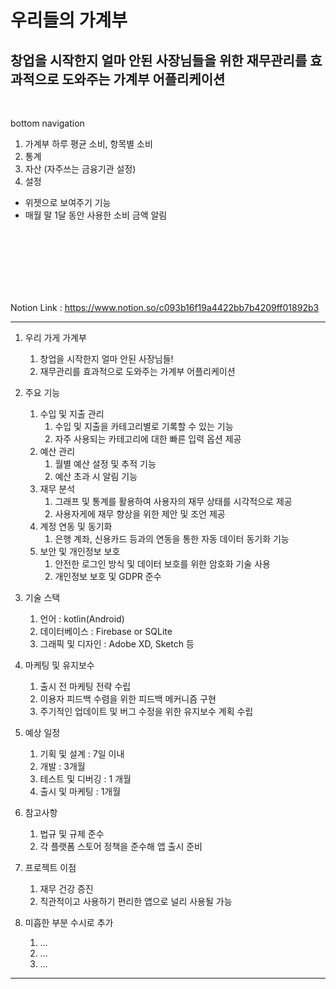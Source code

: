 # 우리들의 가계부 
창업을 시작한지 얼마 안된 사장님들을 위한 재무관리를 효과적으로 도와주는 가계부 어플리케이션
---
<br/>

bottom navigation
1. 가계부
    하루 평균 소비, 항목별 소비
2. 통계 
3. 자산 (자주쓰는 금융기관 설정)
4. 설정

+ 위젯으로 보여주기 기능
+ 매월 말 1달 동안 사용한 소비 금액 알림




<br/><br/><br/><br/><br/><br/>








Notion Link : https://www.notion.so/c093b16f19a4422bb7b4209ff01892b3

---
1. 우리 가게 가계부
    1. 창업을 시작한지 얼마 안된 사장님들!
    2. 재무관리를 효과적으로 도와주는 가계부 어플리케이션
    
2. 주요 기능
    1. 수입 및 지출 관리
        1. 수입 및 지출을 카테고리별로 기록할 수 있는 기능
        2. 자주 사용되는 카테고리에 대한 빠른 입력 옵션 제공
    2. 예산 관리
        1. 월별 예산 설정 및 추적 기능
        2. 예산 초과 시 알림 기능
    3. 재무 분석
        1. 그래프 및 통계를 활용하여 사용자의 재무 상태를 시각적으로 제공
        2. 사용자게에 재무 향상을 위한 제안 및 조언 제공
    4. 계정 연동 및 동기화
        1. 은행 계좌, 신용카드 등과의 연동을 통한 자동 데이터 동기화 기능
    5. 보안 및 개인정보 보호
        1. 안전한 로그인 방식 및 데이터 보호를 위한 암호화 기술 사용
        2. 개인정보 보호 및 GDPR 준수
3. 기술 스택
    1. 언어 : kotlin(Android)
    2. 데이터베이스 : Firebase or SQLite
    3. 그래픽 및 디자인 : Adobe XD, Sketch 등
4. 마케팅 및 유지보수
    1. 출시 전 마케팅 전략 수립
    2. 이용자 피드백 수렴을 위한 피드백 메커니즘 구현
    3. 주기적인 업데이트 및 버그 수정을 위한 유지보수 계획 수립
5. 예상 일정
    1. 기획 및 설계 : 7일 이내
    2. 개발 : 3개월
    3. 테스트 및 디버깅 : 1 개월
    4. 출시 및 마케팅 : 1개월
6. 참고사항
    1. 법규 및 규제 준수
    2. 각 플랫폼 스토어 정책을 준수해 앱 출시 준비
7. 프로젝트 이점
    1. 재무 건강 증진
    2. 직관적이고 사용하기 편리한 앱으로 널리 사용될 가능
8. 미흡한 부분 수시로 추가
    1. …
    2. …
    3. …
---
